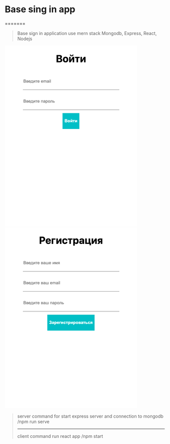 
# Base sing in app
=======
 > Base sign in application use mern stack Mongodb, Express, React, Nodejs

![alt text](Screenshot1.png "screen")
![alt text](Screenshot2.png "screen")

> server command 
>  for start express server and connection to mongodb /npm run serve
> ***
> client command 
> run react app  /npm start
